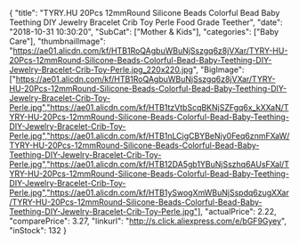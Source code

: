 {
	"title": "TYRY.HU 20Pcs 12mmRound Silicone Beads Colorful Bead Baby Teething DIY Jewelry Bracelet Crib Toy Perle Food Grade Teether",
	"date": "2018-10-31 10:30:20",
	"SubCat": ["Mother & Kids"],
	"categories": ["Baby Care"],
	"thumbnailImage": "https://ae01.alicdn.com/kf/HTB1RoQAgbuWBuNjSszgq6z8jVXar/TYRY-HU-20Pcs-12mmRound-Silicone-Beads-Colorful-Bead-Baby-Teething-DIY-Jewelry-Bracelet-Crib-Toy-Perle.jpg_220x220.jpg",
	"BigImage": ["https://ae01.alicdn.com/kf/HTB1RoQAgbuWBuNjSszgq6z8jVXar/TYRY-HU-20Pcs-12mmRound-Silicone-Beads-Colorful-Bead-Baby-Teething-DIY-Jewelry-Bracelet-Crib-Toy-Perle.jpg","https://ae01.alicdn.com/kf/HTB1tzVtbScqBKNjSZFgq6x_kXXaN/TYRY-HU-20Pcs-12mmRound-Silicone-Beads-Colorful-Bead-Baby-Teething-DIY-Jewelry-Bracelet-Crib-Toy-Perle.jpg","https://ae01.alicdn.com/kf/HTB1nLCigCBYBeNjy0Feq6znmFXaW/TYRY-HU-20Pcs-12mmRound-Silicone-Beads-Colorful-Bead-Baby-Teething-DIY-Jewelry-Bracelet-Crib-Toy-Perle.jpg","https://ae01.alicdn.com/kf/HTB12DA5gb1YBuNjSszhq6AUsFXal/TYRY-HU-20Pcs-12mmRound-Silicone-Beads-Colorful-Bead-Baby-Teething-DIY-Jewelry-Bracelet-Crib-Toy-Perle.jpg","https://ae01.alicdn.com/kf/HTB1ySwogXmWBuNjSspdq6zugXXar/TYRY-HU-20Pcs-12mmRound-Silicone-Beads-Colorful-Bead-Baby-Teething-DIY-Jewelry-Bracelet-Crib-Toy-Perle.jpg"],
	"actualPrice": 2.22,
	"comparePrice": 3.27,
	"linkurl": "http://s.click.aliexpress.com/e/bGF9Gyey",
	"inStock": 132
}
